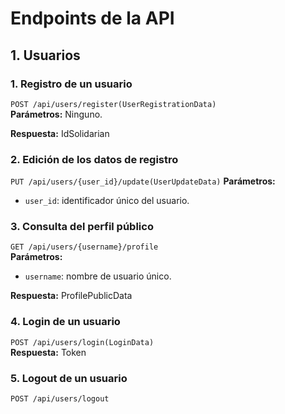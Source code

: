 # Endpoints de la API

## 1. Usuarios

### 1. Registro de un usuario
`POST /api/users/register(UserRegistrationData)`  
**Parámetros:** Ninguno.

**Respuesta:** IdSolidarian


### 2. Edición de los datos de registro
`PUT /api/users/{user_id}/update(UserUpdateData)`
**Parámetros:**  
- `user_id`: identificador único del usuario.


### 3. Consulta del perfil público
`GET /api/users/{username}/profile`  
**Parámetros:**  
- `username`: nombre de usuario único.

**Respuesta:** ProfilePublicData


### 4. Login de un usuario
`POST /api/users/login(LoginData)`  
**Respuesta:** Token


### 5. Logout de un usuario
`POST /api/users/logout`
